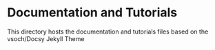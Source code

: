 # Documentation and Tutorials

This directory hosts the documentation and tutorials files based on the vsoch/Docsy Jekyll Theme
